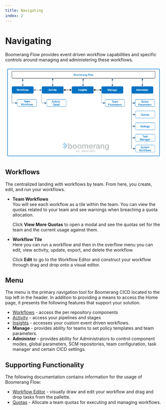 ```yaml
---
title: Navigating
index: 2
---
```


# Navigating

Boomerang Flow provides event driven workflow capabilities and specific controls around managing and administering these workflows.

![Boomerang Flow Navigation](./assets/img/boomerang-flow-navigation.png)

## Workflows

The centralized landing with workflows by team. From here, you create, edit, and run your workflows.

- **Team Workflows**    
You will see each workflow as a tile within the team. You can view the quotas related to your team and see warnings when breaching a quota allocation.

  Click **View More Quotas** to open a modal and see the quotas set for the team and the current usage against them.

- **Workflow Tile**   
Here you can run a workflow and then in the overflow menu you can edit, view activity, update, export, and delete the workflow.

  Click **Edit** to go to the Workflow Editor and construct your workflow through drag and drop onto a visual editor.
  
## Menu

The menu is the primary navigation tool for Boomerang CICD located to the top left in the header. In addition to providing a means to access the Home page, it presents the following features that support your solution.

- [Workflows](/boomerang-flow/getting-to-know/workflows) - access the per repository components
- [Activity](/boomerang-flow/getting-to-know/activity) - access your pipelines and stages
- [Insights](/boomerang-flow/getting-to-know/insights) - accesses your custom event driven workflows.
- **Manage** - provides ability for teams to set policy templates and team parameters.
- **Administer** - provides ability for Administrators to control component modes, global parameters, SCM repositories, team configuration, task manager and certain CICD settings.

## Supporting Functionality

The following documentation contains information for the usage of Boomerang Flow:

- [Workflow Editor](/boomerang-flow/getting-to-know/editor) - visually draw and edit your workflow and drag and drop tasks from the pallette.
- [Quotas]() - Allocate a team quotas for executing and managing workflows.
